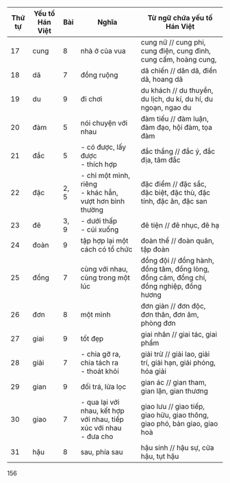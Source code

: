Thứ tự | Yếu tố Hán Việt | Bài | Nghĩa | Từ ngữ chứa yếu tố Hán Việt
--- | --- | --- | --- | ---
17 | cung | 8 | nhà ở của vua | cung nữ // cung phi, cung điện, cung đình, cung cấm, hoàng cung,
18 | dã | 7 | đồng ruộng | dã chiến // dân dã, điền dã, hoang dã
19 | du | 9 | đi chơi | du khách // du thuyền, du lịch, du kí, du hí, du ngoạn, ngao du
20 | đàm | 5 | nói chuyện với nhau | đàm tiếu // đàm luận, đàm đạo, hội đàm, tọa đàm
21 | đắc | 5 | - có được, lấy được<br>- thích hợp | đắc thắng // đắc ý, đắc địa, tâm đắc
22 | đặc | 2, 5 | - chỉ một mình, riêng<br>- khác hẳn, vượt hơn bình thường | đặc điểm // đặc sắc, đặc biệt, đặc thù, đặc tính, đặc ân, đặc san
23 | đê | 3, 9 | - dưới thấp<br>- cúi xuống | đê tiện // đê nhục, đê hạ
24 | đoàn | 9 | tập hợp lại một cách có tổ chức | đoàn thể // đoàn quân, tập đoàn
25 | đồng | 7 | cùng với nhau, cùng trong một lúc | đồng đội // đồng hành, đồng tâm, đồng lòng, đồng cảm, đồng chí, đồng nghiệp, đồng hương
26 | đơn | 8 | một mình | đơn giản // đơn độc, đơn thân, đơn âm, phòng đơn
27 | giai | 9 | tốt đẹp | giai nhân // giai tác, giai phẩm
28 | giải | 7 | - chia gỡ ra, chia tách ra<br>- thoát khỏi | giải trừ // giải lao, giải trí, giải hạn, giải phóng, hóa giải
29 | gian | 9 | đối trá, lừa lọc | gian ác // gian tham, gian lận, gian thương
30 | giao | 7 | - qua lại với nhau, kết hợp với nhau, tiếp xúc với nhau<br>- đưa cho | giao lưu // giao tiếp, giao hữu, giao thông, giao phó, bàn giao, giao hoà
31 | hậu | 8 | sau, phía sau | hậu sinh // hậu sự, cửa hậu, tụt hậu

156